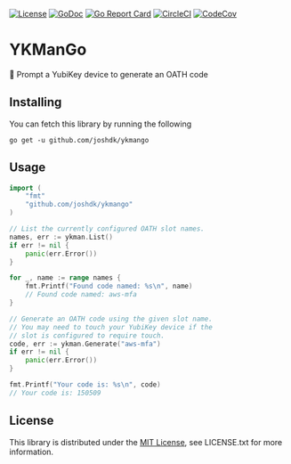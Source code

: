 [![License](https://img.shields.io/github/license/joshdk/ykmango.svg)](https://opensource.org/licenses/MIT)
[![GoDoc](https://godoc.org/github.com/joshdk/ykmango?status.svg)](https://godoc.org/github.com/joshdk/ykmango)
[![Go Report Card](https://goreportcard.com/badge/github.com/joshdk/ykmango)](https://goreportcard.com/report/github.com/joshdk/ykmango)
[![CircleCI](https://circleci.com/gh/joshdk/ykmango.svg?&style=shield)](https://circleci.com/gh/joshdk/ykmango/tree/master)
[![CodeCov](https://codecov.io/gh/joshdk/ykmango/branch/master/graph/badge.svg)](https://codecov.io/gh/joshdk/ykmango)

# YKManGo

🔑 Prompt a YubiKey device to generate an OATH code

## Installing

You can fetch this library by running the following

    go get -u github.com/joshdk/ykmango

## Usage

```go
import (
	"fmt"
	"github.com/joshdk/ykmango"
)

// List the currently configured OATH slot names.
names, err := ykman.List()
if err != nil {
	panic(err.Error())
}

for _, name := range names {
	fmt.Printf("Found code named: %s\n", name)
	// Found code named: aws-mfa
}

// Generate an OATH code using the given slot name.
// You may need to touch your YubiKey device if the
// slot is configured to require touch.
code, err := ykman.Generate("aws-mfa")
if err != nil {
	panic(err.Error())
}

fmt.Printf("Your code is: %s\n", code)
// Your code is: 150509
```

## License

This library is distributed under the [MIT License](https://opensource.org/licenses/MIT), see LICENSE.txt for more information.